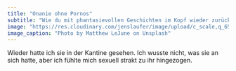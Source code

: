 ```yaml
---
title: "Onanie ohne Pornos"
subtitle: "Wie du mit phantasievollen Geschichten im Kopf wieder zurückfindest"
image: "https://res.cloudinary.com/jenslaufer/image/upload/c_scale,q_65,w_800/v1581925315/matthew-lejune-uU5Jz-b-0yI-unsplash.jpg"
image_caption: "Photo by Matthew LeJune on Unsplash"
---
```


Wieder hatte ich sie in der Kantine gesehen. Ich wusste nicht, was sie an sich hatte, aber ich fühlte mich sexuell strakt zu ihr hingezogen.
